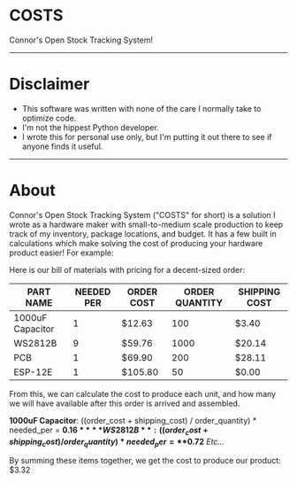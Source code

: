# COSTS
Connor's Open Stock Tracking System!

----------
# Disclaimer

- This software was written with none of the care I normally take to optimize code.
- I'm not the hippest Python developer.
- I wrote this for personal use only, but I'm putting it out there to see if anyone finds it useful.

----------
# About

Connor's Open Stock Tracking System ("COSTS" for short) is a solution I wrote as a hardware maker with small-to-medium scale production to keep track of my inventory, package locations, and budget. It has a few built in calculations which make solving the cost of producing your hardware product easier! For example:

Here is our bill of materials with pricing for a decent-sized order:

| **PART NAME**    | **NEEDED PER** | **ORDER COST** | **ORDER QUANTITY** | **SHIPPING COST** |
|------------------|----------------|----------------|--------------------|-------------------|
| 1000uF Capacitor | 1              | $12.63         | 100                | $3.40             |
| WS2812B          | 9              | $59.76         | 1000               | $20.14            |
| PCB              | 1              | $69.90         | 200                | $28.11            |
| ESP-12E          | 1              | $105.80        | 50                 | $0.00             |

From this, we can calculate the cost to produce each unit, and how many we will have available after this order is arrived and assembled.

**1000uF Capacitor**: ((order_cost + shipping_cost) / order_quantity) * needed_per = **$0.16**
**WS2812B**: ((order_cost + shipping_cost) / order_quantity) * needed_per = **$0.72**
*Etc...*

By summing these items together, we get the cost to produce our product: $3.32

